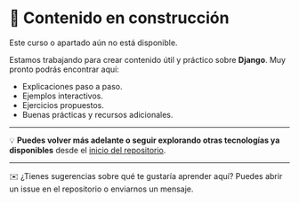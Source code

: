 # 🚧 Contenido en construcción

Este curso o apartado aún no está disponible.

Estamos trabajando para crear contenido útil y práctico sobre **Django**. Muy pronto podrás encontrar aquí:

- Explicaciones paso a paso.
- Ejemplos interactivos.
- Ejercicios propuestos.
- Buenas prácticas y recursos adicionales.

---

💡 **Puedes volver más adelante o seguir explorando otras tecnologías ya disponibles** desde el [inicio del repositorio](../README.md).

---

✉️ ¿Tienes sugerencias sobre qué te gustaría aprender aquí? Puedes abrir un issue en el repositorio o enviarnos un mensaje.
